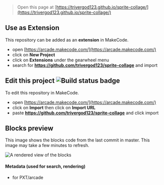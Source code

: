  


> Open this page at [https://trivergod123.github.io/sprite-collage/](https://trivergod123.github.io/sprite-collage/)

## Use as Extension

This repository can be added as an **extension** in MakeCode.

* open [https://arcade.makecode.com/](https://arcade.makecode.com/)
* click on **New Project**
* click on **Extensions** under the gearwheel menu
* search for **https://github.com/trivergod123/sprite-collage** and import

## Edit this project ![Build status badge](https://github.com/trivergod123/sprite-collage/workflows/MakeCode/badge.svg)

To edit this repository in MakeCode.

* open [https://arcade.makecode.com/](https://arcade.makecode.com/)
* click on **Import** then click on **Import URL**
* paste **https://github.com/trivergod123/sprite-collage** and click import

## Blocks preview

This image shows the blocks code from the last commit in master.
This image may take a few minutes to refresh.

![A rendered view of the blocks](https://github.com/trivergod123/sprite-collage/raw/master/.github/makecode/blocks.png)

#### Metadata (used for search, rendering)

* for PXT/arcade
<script src="https://makecode.com/gh-pages-embed.js"></script><script>makeCodeRender("{{ site.makecode.home_url }}", "{{ site.github.owner_name }}/{{ site.github.repository_name }}");</script>
